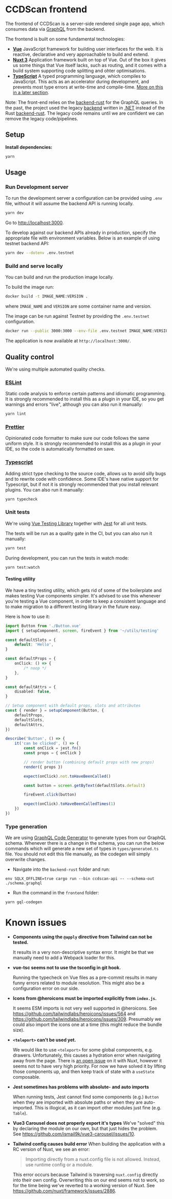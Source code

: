 # CCDScan frontend

The frontend of CCDScan is a server-side rendered single page app, which consumes data via [GraphQL](https://graphql.org/) from the backend.

The frontend is built on some fundamental technologies:

- **[Vue](https://vuejs.org/)**
  JavaScript framework for building user interfaces for the web. It is reactive, declarative and very approachable to build and extend.
- **[Nuxt 3](https://v3.nuxtjs.org/)**
  Application framework built on top of Vue. Out of the box it gives us some things that Vue itself lacks, such as routing, and it comes with a build system supporting code splitting and ohter optimisations.
- **[TypeScript](https://www.typescriptlang.org/)**
  A typed programming language, which compiles to JavaScript. This acts as an accelerator during development, and prevents most type errors at write-time and compile-time. [More on this in a later section](#typescript).

Note: The front-end relies on the [backend-rust](../backend-rust/README.md) for the GraphQL queries. In the past, the project used the legacy [backend](../backend/README.md) written in [.NET](https://dotnet.microsoft.com/en-us/) instead of the Rust [backend-rust](../backend-rust/README.md). 
The legacy code remains until we are confident we can remove the legacy code/pipelines.

## Setup

**Install dependencies:**

```sh
yarn
```

## Usage

### Run Development server

To run the development server a configuration can be provided using `.env` file, without it will assume the backend API is running locally.

```sh
yarn dev
```

Go to [http://localhost:3000](http://localhost:3000).

To develop against our backend APIs already in production, specify the appropriate file with environment variables. Below is an example of using testnet backend API:

```sh
yarn dev --dotenv .env.testnet
```


### Build and serve locally

You can build and run the production image locally.

To build the image run:

```sh
docker build -t IMAGE_NAME:VERSION .
```

where `IMAGE_NAME` and `VERSION` are some container name and version.


The image can be run against Testnet by providing the `.env.testnet` configuration.

```sh
docker run --public 3000:3000 --env-file .env.testnet IMAGE_NAME:VERSION
```

The application is now available at `http://localhost:3000/`.

## Quality control

We're using multiple automated quality checks.

### [ESLint](https://eslint.org/)

Static code analysis to enforce certain patterns and idiomatic programming. It is strongly recommended to install this as a plugin in your IDE, so you get warnings and errors "live", although you can also run it manually:

```sh
yarn lint
```

### [Prettier](https://prettier.io/)

Opinionated code formatter to make sure our code follows the same uniform style. It is strongly recommended to install this as a plugin in your IDE, so the code is automatically formatted on save.

### [Typescript](https://www.typescriptlang.org/)

Adding strict type checking to the source code, allows us to avoid silly bugs and to rewrite code with confidence. Some IDE's have native support for Typescript, but if not it is strongly recommended that you install relevant plugins. You can also run it manually:

```sh
yarn typecheck
```

### Unit tests

We're using [Vue Testing Library](https://testing-library.com/docs/vue-testing-library/intro) together with [Jest](https://jestjs.io/) for all unit tests.

The tests will be run as a quality gate in the CI, but you can also run it manually:

```sh
yarn test
```

During development, you can run the tests in watch mode:

```sh
yarn test:watch
```

#### Testing utility

We have a tiny testing utility, which gets rid of some of the boilerplate and makes testing Vue components simpler. It's advised to use this whenever you're testing a Vue component, in order to keep a consistent language and to make migration to a different testing library in the future easy.

Here is how to use it:

```typescript
import Button from './Button.vue'
import { setupComponent, screen, fireEvent } from '~/utils/testing'

const defaultSlots = {
	default: 'Hello',
}

const defaultProps = {
	onClick: () => {
		/* noop */
	},
}

const defaultAttrs = {
	disabled: false,
}

// Setup component with default props, slots and attributes
const { render } = setupComponent(Button, {
	defaultProps,
	defaultSlots,
	defaultAttrs,
})

describe('Button', () => {
	it('can be clicked', () => {
		const onClick = jest.fn()
		const props = { onClick }

		// render button (combining default props with new props)
		render({ props })

		expect(onClick).not.toHaveBeenCalled()

		const button = screen.getByText(defaultSlots.default)

		fireEvent.click(button)

		expect(onClick).toHaveBeenCalledTimes(1)
	})
})
```

### Type generation

We are using [GraphQL Code Generator](https://www.graphql-code-generator.com/) to generate types from our GraphQL schema. Whenever there is a change in the schema, you can run the below commands which will generate a new set of types in `types/generated.ts` file. You should not edit this file manually, as the codegen will simply overwrite changes.

- Navigate into the `backend-rust` folder and run:

```
env SQLX_OFFLINE=true cargo run --bin ccdscan-api -- --schema-out ./schema.graphql
```

- Run the command in the `frontend` folder:

```sh
yarn gql-codegen
```

# Known issues

- **Components using the `@apply` directive from Tailwind can not be tested.**

  It results in a very non-descriptive syntax error. It might be that we manually need to add a Webpack loader for this.

- **vue-tsc seems not to use the tsconfig in git hook.**

  Running the typecheck on Vue files as a pre-commit results in many funny errors related to module resolution. This might also be a configuration error on our side.

- **Icons from @heroicons must be imported explicitly from `index.js`.**

  It seems ESM imports is not very well supported in @heroicons. See https://github.com/tailwindlabs/heroicons/issues/564 and https://github.com/tailwindlabs/heroicons/issues/309. Presumably we could also import the icons one at a time (this might reduce the bundle size).

- **`<teleport>` can't be used yet.**

  We would like to use `<teleport>` for some global components, e.g. drawers. Unfortunately, this causes a hydration error when navigating away from the page. There is [an open issue](https://github.com/nuxt/framework/issues/1907) on it with Nuxt, however it seems not to have very high priority. For now we have solved it by lifting those components up, and then keep track of state with a `useState` composable.

- **Jest sometimes has problems with absolute- and auto imports**

  When running tests, Jest cannot find some components (e.g.) `Button` when they are imported with absolute paths or when they are auto-imported. This is illogical, as it can import other modules just fine (e.g. `Table`).

- **Vue3 Carousel does not properly export it's types**
  We've "solved" this by declaring the module on our own, but that just hides the problem. See https://github.com/ismail9k/vue3-carousel/issues/10.

- **Tailwind config causes build error**
  When building the application with a RC version of Nuxt, we see an error:

  > Importing directly from a nuxt.config file is not allowed. Instead, use runtime config or a module.

  This error occurs because Tailwind is traversing `nuxt.config` directly into their own config. Overwriting this on our end seems not to work, so for the time being we've reverted to a working version of Nuxt. See https://github.com/nuxt/framework/issues/2886.
